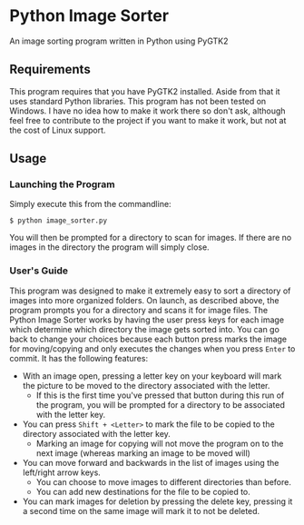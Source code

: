 # Python Image Sorter

An image sorting program written in Python using PyGTK2

## Requirements

This program requires that you have PyGTK2 installed. Aside from that it uses standard Python libraries. This program has not been tested on Windows. I have no idea how to make it work there so don't ask, although feel free to contribute to the project if you want to make it work, but not at the cost of Linux support.

## Usage

### Launching the Program

Simply execute this from the commandline:

```
$ python image_sorter.py
```

You will then be prompted for a directory to scan for images. If there are no images in the directory the program will simply close.

### User's Guide

This program was designed to make it extremely easy to sort a directory of images into more organized folders. On launch, as described above, the program prompts you for a directory and scans it for image files. The Python Image Sorter works by having the user press keys for each image which determine which directory the image gets sorted into. You can go back to change your choices because each button press marks the image for moving/copying and only executes the changes when you press `Enter` to commit. It has the following features:

+ With an image open, pressing a letter key on your keyboard will mark the picture to be moved to the directory associated with the letter.
  + If this is the first time you've pressed that button during this run of the program, you will be prompted for a directory to be associated with the letter key.
+ You can press `Shift + <Letter>` to mark the file to be copied to the directory associated with the letter key.
  + Marking an image for copying will not move the program on to the next image (whereas marking an image to be moved will)
+ You can move forward and backwards in the list of images using the left/right arrow keys.
  + You can choose to move images to different directories than before.
  + You can add new destinations for the file to be copied to.
+ You can mark images for deletion by pressing the delete key, pressing it a second time on the same image will mark it to not be deleted.
